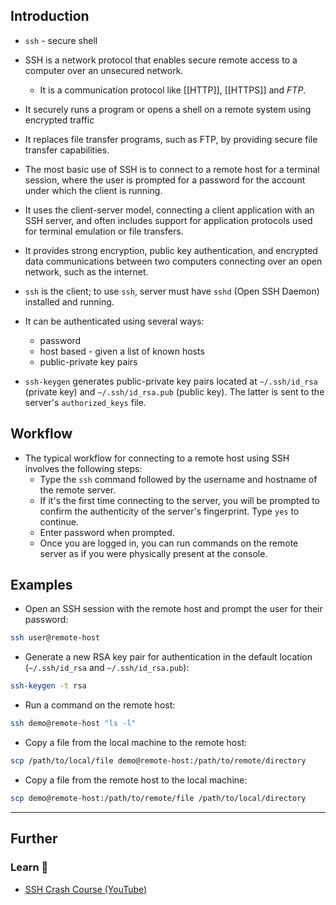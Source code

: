 ## Introduction

- `ssh` - secure shell
- SSH is a network protocol that enables secure remote access to a computer over an unsecured network.
    - It is a communication protocol like [[HTTP]], [[HTTPS]] and _FTP_.
- It securely runs a program or opens a shell on a remote system using encrypted traffic
- It replaces file transfer programs, such as FTP, by providing secure file transfer capabilities.
- The most basic use of SSH is to connect to a remote host for a terminal session, where the user is prompted for a password for the account under which the client is running.
- It uses the client-server model, connecting a client application with an SSH server, and often includes support for application protocols used for terminal emulation or file transfers.
- It provides strong encryption, public key authentication, and encrypted data communications between two computers connecting over an open network, such as the internet.

- `ssh` is the client; to use `ssh`, server must have `sshd` (Open SSH Daemon) installed and running.
- It can be authenticated using several ways:
    - password
    - host based - given a list of known hosts
    - public-private key pairs
- `ssh-keygen` generates public-private key pairs located at `~/.ssh/id_rsa` (private key) and `~/.ssh/id_rsa.pub` (public key). The latter is sent to the server's `authorized_keys` file.

## Workflow

- The typical workflow for connecting to a remote host using SSH involves the following steps:
    - Type the `ssh` command followed by the username and hostname of the remote server.
    - If it's the first time connecting to the server, you will be prompted to confirm the authenticity of the server's fingerprint. Type `yes` to continue.
    - Enter password when prompted.
    - Once you are logged in, you can run commands on the remote server as if you were physically present at the console.

## Examples

- Open an SSH session with the remote host and prompt the user for their password:

```bash
ssh user@remote-host
```

- Generate a new RSA key pair for authentication in the default location (`~/.ssh/id_rsa` and `~/.ssh/id_rsa.pub`):

```bash
ssh-keygen -t rsa
```

- Run a command on the remote host:

```bash
ssh demo@remote-host "ls -l"
```

- Copy a file from the local machine to the remote host:

```bash
scp /path/to/local/file demo@remote-host:/path/to/remote/directory
```

- Copy a file from the remote host to the local machine:

```bash
scp demo@remote-host:/path/to/remote/file /path/to/local/directory
```

---

## Further

### Learn 🧠

- [SSH Crash Course (YouTube)](https://www.youtube.com/watch?v=hQWRp-FdTpc)